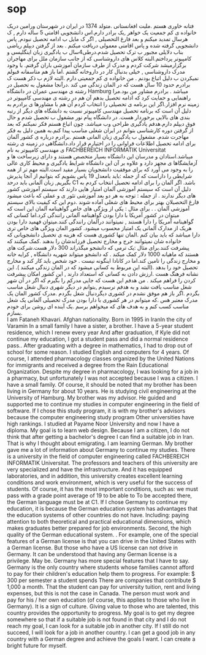 # sop
فتانه خاوری هستم .ملیت افغانستانی .متولد 1374 در ایران در شهرستان ورامین 
دریک خانواده ی کم جمعیت 
یک خواهر ,یک برادر دارم.اس دانشجویی  اقامتی  5 ساله دارم , ک هرسال تمدید میکنم
و بعد فارغ التحصیلی , اگر ک مایل ب ادامه تحصیل نبودم, پاس دانشجویی گرفته شده و پاس اقامتی معمولی دریافت میکنم .  بعد از گرفتن دیپلم ریاضی بناب دلایلی مجبور ب ترک تحصیل شدم.درطی4سال ب یادگیری زبان اینگلیسی و کامپیوتر پرداختم.البته کلاس های داروشناسی که از جانب سازمان ملل برای مهاجران  برگزارمیشد  شرکت کردم و مدرک از طرف سازمان آموزشی باران  گرفتم. با وجود مدرک داروشناسی , خیلی بدنبال کار در داروخانه گشتم .اما باز هم  متاسفانه قبولم نمیکردن  ب دلیل اتباع بودنم  . 
من خانواده ی کم جمعیتی دارم .البته لازم ب ذکر هست ک برادرم حدود  10 سال هست که در المان زندگی می کند .درآنجا مشغول به تحصیل در رشته ی مهندسی عمران در دانشگاه  Hamburg  میباشد . برادرم مشاور من بود.مرا راهنمایی و حمایت کرد که ادامه تحصیل بدهم آن هم در رشته ی مهندسی کامپیوتر در زمینه نرم افزار.اگر این برنامه ی تحصیلی را انتخاب کردم آن هم با مشاورها ی برادرم به دلیل آن است که برنامه تحصیل مهندسی کامپیوتر نسبت به دانشگاه های دیگر از رتبه بندی های بالایی برخوردار هست. در دانشگاه پیام نور مشغول ب تحصیل شدم و حال فوق دیپلم دارم.هدفم یادگیری طراحی وب میباشد.
چون اتباع هستم فکر نمیکنم که بعد از گرفتن دوره کارشناسی  بتوانم در ایران شغلی مناسب پیدا کنم.به همین دلیل به فکر مهاجرت شدم.  مشغول ب یادگیری زبان المانی هستم .برادرم درباره ی کشور آلمان برای ادامه تحصیل اطلاعات فراوانی را در اختیارم قرار داد.دانشگاهی در زمینه ی رشته ی مهندسی کامپیوتر به نام FACHBEREICH INFORMATIK Universitat  میباشد.استادان و مدرسان این دانشگاه بسیار متخصص هستند و دارای زیرساخت ها  و آزمایشگاها ی مجهز دارد و علاوه بر آن این دانشگاه شرایط یادگیری و محیط کاری عالی را به وجود می آورد که برای موفقیت دانشجویان بسیار مفید است.البته مهم تر از همه شرایطی را داراست که از جمله :باید بامعدل 19 پاس بشویم که بتوانیم از آنجا پذیرش بگیریم, زبان آلمانی باید درحد  C1 باشد.
اگر آلمان را برای ادامه تحصیل انتخاب کردم به دلیل آن است که سیستم آموزشی آلمان امتیاز هایی  دارند که سیستم آموزشی کشور های دیگر ندارند .
از جمله : توجه به هر دو بعد آموزشی تئور ی و عملی که باعث میشود فارغ التحصیلان بهتر برای محیط های شغلی آماده شوند .دوم این که کیفیت بالای سیستم آموزشی آلمان . .
 برای مثال : یکی از ویژگی های خاص گواهینامه آلمان این است که میتوان در کشور آمریکا  با دارا بودن گواهینامه آلمانی رانندگی کرد.اما کسانی که گواهینامه آمریکا را دارا هستند , نمیتوانند  درآلمان رانندگی کنند.میتوان فهمید دارا بودن هریک از مدارک آلمانی یک امتیاز محسوب میشود.
کشور المان ویژگی های خاص تری دارا میباشد که باید بیان کنم .المان تنها کشوری هست که هزینه ی تحصیل دانشجویانی که خانواده شان  نمیتوانند خرج و مخارج تحصیل فرزاندشان را بدهند .کمک میکنند که پیشرفت کنند.برای مثال :یک ترمی که دانشجو میگذراند 300 دلار هست.شرکت های هستند که ماهیانه  1000 دلار کمک میکند . که دانشجو میتواند شهریه دانشگاه , کرایه خانه و مخارج زندگی را تامین کند.اما در کانادا اینگونه نیست . خود شخص باید کار کند و مخارج تحصیل خود را بدهد .(البته این مربوط به کسانی میشود که در المان زندگی میکنند ).
این نشانه فرهنگ هست .ارزش دادن به کسانی که استعداد دارند , این کشور  امکان پیشرفت کردن را فراهم میکند  .
من هدفم این هست که جایی مدرکم را بگیرم که اگر در  آن شهر شغل مناسب یافت نشد و به هدفم نرسیدم  ,بتوانم در دیگر شهری دنبال شغل مناسب بگردم .اگر باز هم موفق نشدم در کشوری دیگردنبال شغل بگردم .مدرک کشور المان یک مدرک معتبر هس .که میتوانم در هر کشوری با دارا بودن مدرک تحصیلی آلمانی یک شغل مناسب کسب کنم و به هدف های که میخواهم برسم .یک آینده ای روشن برای خودم بسازم.     
I am Fataneh Khavari. Afghan nationality. Born in 1995 in IranIn the city of Varamin
In a small family
I have a sister, a brother. I have a 5-year student residence, which I renew every year
And after graduation, if Kyle did not continue my education, I got a student pass and did a normal residence pass.. After graduating with a degree in mathematics, I had to drop out of school for some reason. I studied English and computers for 4 years. Of course, I attended pharmacology classes organized by the United Nations for immigrants and received a degree from the Rain Educational Organization. Despite my degree in pharmacology, I was looking for a job in a pharmacy, but unfortunately I was not accepted because I was a citizen. I have a small family. Of course, it should be noted that my brother has been living in Germany for about 10 years. He is studying civil engineering at the University of Hamburg. My brother was my advisor. He guided and supported me to continue my studies in computer engineering in the field of software. If I chose this study program, it is with my brother's advisors because the computer engineering study program Other universities have high rankings. I studied at Payame Noor University and now I have a diploma. My goal is to learn web design. Because I am a citizen, I do not think that after getting a bachelor's degree I can find a suitable job in Iran. That is why I thought about emigrating. I am learning German. My brother gave me a lot of information about Germany to continue my studies. There is a university in the field of computer engineering called FACHBEREICH INFORMATIK Universitat. The professors and teachers of this university are very specialized and have the infrastructure. And it has equipped laboratories, and in addition, this university creates excellent learning conditions and work environment, which is very useful for the success of students. Of course, it has the most important conditions, such as: we must pass with a grade point average of 19 to be able to To be accepted there, the German language must be at C1. If I chose Germany to continue my education, it is because the German education system has advantages that the education systems of other countries do not have. Including: paying attention to both theoretical and practical educational dimensions, which makes graduates better prepared for job environments. Second, the high quality of the German educational system. . For example, one of the special features of a German license is that you can drive in the United States with a German license. But those who have a US license can not drive in Germany. It can be understood that having any German license is a privilege. May be. Germany has more special features that I have to say. Germany is the only country where students whose families cannot afford to pay for their children's education help them to progress. For example: $ 300 per semester a student spends There are companies that contribute $ 1,000 a month. That the student can pay for university tuition, rent and living expenses, but this is not the case in Canada. The person must work and pay for his / her own education (of course, this applies to those who live in Germany). It is a sign of culture. Giving value to those who are talented, this country provides the opportunity to progress. My goal is to get my degree somewhere so that if a suitable job is not found in that city and I do not reach my goal, I can look for a suitable job in another city. If I still do not succeed, I will look for a job in another country. I can get a good job in any country with a German degree and achieve the goals I want. I can create a bright future for myself.
